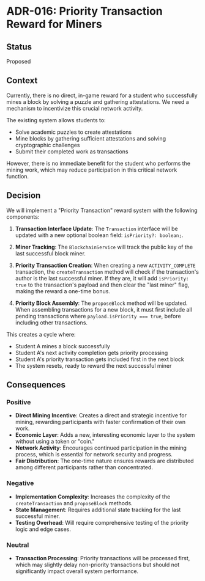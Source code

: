 # ADR-016: Priority Transaction Reward for Miners

## Status

Proposed

## Context

Currently, there is no direct, in-game reward for a student who successfully mines a block by solving a puzzle and gathering attestations. We need a mechanism to incentivize this crucial network activity.

The existing system allows students to:
- Solve academic puzzles to create attestations
- Mine blocks by gathering sufficient attestations and solving cryptographic challenges
- Submit their completed work as transactions

However, there is no immediate benefit for the student who performs the mining work, which may reduce participation in this critical network function.

## Decision

We will implement a "Priority Transaction" reward system with the following components:

1. **Transaction Interface Update**: The `Transaction` interface will be updated with a new optional boolean field: `isPriority?: boolean;`.

2. **Miner Tracking**: The `BlockchainService` will track the public key of the last successful block miner.

3. **Priority Transaction Creation**: When creating a new `ACTIVITY_COMPLETE` transaction, the `createTransaction` method will check if the transaction's author is the last successful miner. If they are, it will add `isPriority: true` to the transaction's payload and then clear the "last miner" flag, making the reward a one-time bonus.

4. **Priority Block Assembly**: The `proposeBlock` method will be updated. When assembling transactions for a new block, it must first include all pending transactions where `payload.isPriority === true`, before including other transactions.

This creates a cycle where:
- Student A mines a block successfully
- Student A's next activity completion gets priority processing
- Student A's priority transaction gets included first in the next block
- The system resets, ready to reward the next successful miner

## Consequences

### Positive

- **Direct Mining Incentive**: Creates a direct and strategic incentive for mining, rewarding participants with faster confirmation of their own work.
- **Economic Layer**: Adds a new, interesting economic layer to the system without using a token or "coin."
- **Network Activity**: Encourages continued participation in the mining process, which is essential for network security and progress.
- **Fair Distribution**: The one-time nature ensures rewards are distributed among different participants rather than concentrated.

### Negative

- **Implementation Complexity**: Increases the complexity of the `createTransaction` and `proposeBlock` methods.
- **State Management**: Requires additional state tracking for the last successful miner.
- **Testing Overhead**: Will require comprehensive testing of the priority logic and edge cases.

### Neutral

- **Transaction Processing**: Priority transactions will be processed first, which may slightly delay non-priority transactions but should not significantly impact overall system performance. 